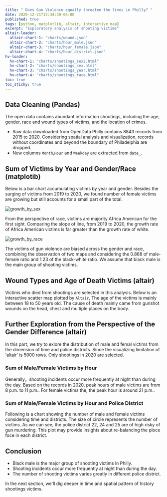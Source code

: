 ```yaml
---
title: " Does Gun Violence equally threaten the lives in Philly? "
date: 2020-12-21T15:34:30-04:00
published: true
tags: [python, matplotlib, altair, interactive map]
excerpt: "Exploratory analysis of shooting victims"
altair-loader:
  altair-chart-1: "charts/wound.json"
  altair-chart-2: "charts/hour_male.json"
  altair-chart-3: "charts/hour_female.json"
  altair-chart-4: "charts/hour_district.json"
hv-loader:
  hv-chart-1: "charts/shootings_sex2.html"
  hv-chart-2: "charts/shootings_sex.html"
  hv-chart-3: "charts/shootings_year.html"
  hv-chart-4: "charts/shootings_race.html"
toc: true
toc_sticky: true
---
```


## Data Cleaning (Pandas)
The open data contains abundant information shootings, including the age, gender, race and wound types of victims, and the location of crimes.
- Raw data downloaded from OpenData Philly contains 8843 records from 2015 to 2020. Considering spatial analysis and visualization, records without coordinates and beyond the boundary of Philadelphia are dropped.
- New columns `Month`,`Hour` and `Weekday` are extracted from `date_`.


## Sum of Victims by Year and Gender/Race (matplotib)

Below is a bar chart accumulating victims by year and gender. Besides the surging of victims from 2019 to 2020, we found number of female victims are growing but still accounts for a small part of the total.

![growth_by_sex](https://raw.githubusercontent.com/ihcgnahz/shooting_victims/master/charts/growth_by_sex.png)

From the perspective of race, victims are majority Africa American for the first sight. Comparing the slope of line, from 2019 to 2020, the growth rate of Africa American victims is far greater than the growth rate of white.

![growth_by_race](https://raw.githubusercontent.com/ihcgnahz/shooting_victims/master/charts/growth_by_race.png)

The victims of gun violence are biased across the gender and race, combining the observation of two maps and considering the 0.868 of male-female ratio and 1.23 of the black-white ratio. We assume that black male is the main group of shooting victims.

## Wound Types and Age of Death Victims (altair)

Victims who died from shootings are selected in this analysis. Below is an interactive scatter map plotted by `Altair`, The age of the victims is mainly between 18 to 50 years old. The cause of death mainly came from gunshot wounds on the head, chest and multiple places on the body.

<div id="altair-chart-1"></div>

## Further Exploration from the Perspective of the Gender Difference (altair)
In this part, we try to exlore the distribution of male and femal victims from the dimension of time and police districts. Since the visualizing limitation of 'altair' is 5000 rows. Only shootings in 2020 are selected.

### Sum of Male/Female Victims by Hour
Generally，shooting incidents occur more frequently at night than during the day. Based on the records in 2020, peak hours of male victims are from 8 p.m. to 11 p.m.. For female victims the, the peak hour is around 21 p.m.. 

<div id="altair-chart-2"></div>

<div id="altair-chart-3"></div>

### Sum of Male/Female Victims by Hour and Police District
Following is a chart showing the number of male and female victims considering time and districts. The size of circle represents the number of victims. As we can see, the police district 22, 24 and 25 are of high risky of gun murdering. This plot may provide insights about re-balancing the ploce foce in each district.

<div id="altair-chart-4"></div>

## Conclusion
- Black male is the major group of shooting victims in Philly.
- Shooting incidents occur more frequently at night than during the day.
- The number of shooting victims varies greatly in different police district.

<div id="hv-chart-1"></div>

<div id="hv-chart-2"></div>

<div id="hv-chart-3"></div>

<div id="hv-chart-4"></div>

In the next section, we'll dig deeper in time and spatial pattern of history shootings victims.

<div id="hv-chart-1"></div>

<div id="hv-chart-2"></div>

<div id="hv-chart-3"></div>

<div id="hv-chart-4"></div>
